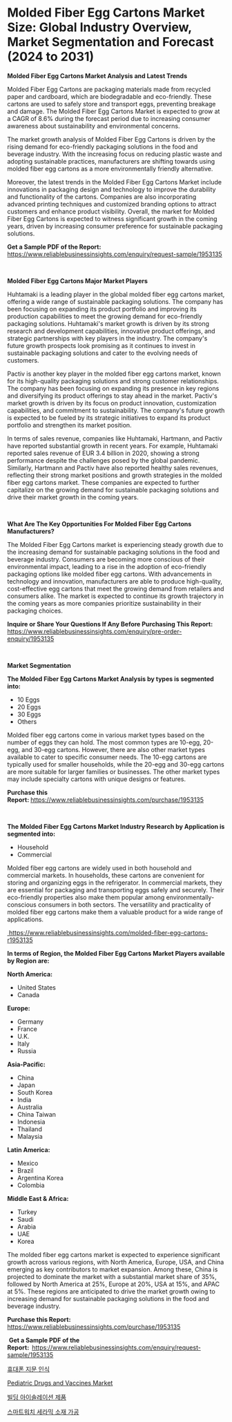 <p><h1>Molded Fiber Egg Cartons Market Size: Global Industry Overview, Market Segmentation and Forecast (2024 to 2031)</h1></p><p><strong>Molded Fiber Egg Cartons Market Analysis and Latest Trends</strong></p>
<p><p>Molded Fiber Egg Cartons are packaging materials made from recycled paper and cardboard, which are biodegradable and eco-friendly. These cartons are used to safely store and transport eggs, preventing breakage and damage. The Molded Fiber Egg Cartons Market is expected to grow at a CAGR of 8.6% during the forecast period due to increasing consumer awareness about sustainability and environmental concerns.</p><p>The market growth analysis of Molded Fiber Egg Cartons is driven by the rising demand for eco-friendly packaging solutions in the food and beverage industry. With the increasing focus on reducing plastic waste and adopting sustainable practices, manufacturers are shifting towards using molded fiber egg cartons as a more environmentally friendly alternative.</p><p>Moreover, the latest trends in the Molded Fiber Egg Cartons Market include innovations in packaging design and technology to improve the durability and functionality of the cartons. Companies are also incorporating advanced printing techniques and customized branding options to attract customers and enhance product visibility. Overall, the market for Molded Fiber Egg Cartons is expected to witness significant growth in the coming years, driven by increasing consumer preference for sustainable packaging solutions.</p></p>
<p><strong>Get a Sample PDF of the Report:&nbsp;</strong> <a href="https://www.reliablebusinessinsights.com/enquiry/request-sample/1953135">https://www.reliablebusinessinsights.com/enquiry/request-sample/1953135</a></p>
<p>&nbsp;</p>
<p><strong>Molded Fiber Egg Cartons Major Market Players</strong></p>
<p><p>Huhtamaki is a leading player in the global molded fiber egg cartons market, offering a wide range of sustainable packaging solutions. The company has been focusing on expanding its product portfolio and improving its production capabilities to meet the growing demand for eco-friendly packaging solutions. Huhtamaki's market growth is driven by its strong research and development capabilities, innovative product offerings, and strategic partnerships with key players in the industry. The company's future growth prospects look promising as it continues to invest in sustainable packaging solutions and cater to the evolving needs of customers.</p><p>Pactiv is another key player in the molded fiber egg cartons market, known for its high-quality packaging solutions and strong customer relationships. The company has been focusing on expanding its presence in key regions and diversifying its product offerings to stay ahead in the market. Pactiv's market growth is driven by its focus on product innovation, customization capabilities, and commitment to sustainability. The company's future growth is expected to be fueled by its strategic initiatives to expand its product portfolio and strengthen its market position.</p><p>In terms of sales revenue, companies like Huhtamaki, Hartmann, and Pactiv have reported substantial growth in recent years. For example, Huhtamaki reported sales revenue of EUR 3.4 billion in 2020, showing a strong performance despite the challenges posed by the global pandemic. Similarly, Hartmann and Pactiv have also reported healthy sales revenues, reflecting their strong market positions and growth strategies in the molded fiber egg cartons market. These companies are expected to further capitalize on the growing demand for sustainable packaging solutions and drive their market growth in the coming years.</p></p>
<p>&nbsp;</p>
<p><strong>What Are The Key Opportunities For Molded Fiber Egg Cartons Manufacturers?</strong></p>
<p><p>The Molded Fiber Egg Cartons market is experiencing steady growth due to the increasing demand for sustainable packaging solutions in the food and beverage industry. Consumers are becoming more conscious of their environmental impact, leading to a rise in the adoption of eco-friendly packaging options like molded fiber egg cartons. With advancements in technology and innovation, manufacturers are able to produce high-quality, cost-effective egg cartons that meet the growing demand from retailers and consumers alike. The market is expected to continue its growth trajectory in the coming years as more companies prioritize sustainability in their packaging choices.</p></p>
<p><strong>Inquire or Share Your Questions If Any Before Purchasing This Report:</strong> <a href="https://www.reliablebusinessinsights.com/enquiry/pre-order-enquiry/1953135">https://www.reliablebusinessinsights.com/enquiry/pre-order-enquiry/1953135</a></p>
<p>&nbsp;</p>
<p><strong>Market Segmentation</strong></p>
<p><strong>The Molded Fiber Egg Cartons Market Analysis by types is segmented into:</strong></p>
<p><ul><li>10 Eggs</li><li>20 Eggs</li><li>30 Eggs</li><li>Others</li></ul></p>
<p><p>Molded fiber egg cartons come in various market types based on the number of eggs they can hold. The most common types are 10-egg, 20-egg, and 30-egg cartons. However, there are also other market types available to cater to specific consumer needs. The 10-egg cartons are typically used for smaller households, while the 20-egg and 30-egg cartons are more suitable for larger families or businesses. The other market types may include specialty cartons with unique designs or features.</p></p>
<p><strong>Purchase this Report:&nbsp;</strong><a href="https://www.reliablebusinessinsights.com/purchase/1953135">https://www.reliablebusinessinsights.com/purchase/1953135</a></p>
<p>&nbsp;</p>
<p><strong>The Molded Fiber Egg Cartons Market Industry Research by Application is segmented into:</strong></p>
<p><ul><li>Household</li><li>Commercial</li></ul></p>
<p><p>Molded fiber egg cartons are widely used in both household and commercial markets. In households, these cartons are convenient for storing and organizing eggs in the refrigerator. In commercial markets, they are essential for packaging and transporting eggs safely and securely. Their eco-friendly properties also make them popular among environmentally-conscious consumers in both sectors. The versatility and practicality of molded fiber egg cartons make them a valuable product for a wide range of applications.</p></p>
<p><a href="https://www.reliablebusinessinsights.com/molded-fiber-egg-cartons-r1953135">&nbsp;https://www.reliablebusinessinsights.com/molded-fiber-egg-cartons-r1953135</a></p>
<p><strong>In terms of Region, the Molded Fiber Egg Cartons Market Players available by Region are:</strong></p>
<p>
    <p> <strong> North America: </strong>
        <ul>
            <li>United States</li>
            <li>Canada</li>
        </ul>
        </p> 
    <p> <strong> Europe: </strong>
        <ul>
            <li>Germany</li>
            <li>France</li>
            <li>U.K.</li>
            <li>Italy</li>
            <li>Russia</li>
        </ul>
        </p> 
    <p> <strong> Asia-Pacific: </strong>
        <ul>
            <li>China</li>
            <li>Japan</li>
            <li>South Korea</li>
            <li>India</li>
            <li>Australia</li>
            <li>China Taiwan</li>
            <li>Indonesia</li>
            <li>Thailand</li>
            <li>Malaysia</li>
        </ul>
        </p> 
    <p> <strong> Latin America: </strong>
        <ul>
            <li>Mexico</li>
            <li>Brazil</li>
            <li>Argentina Korea</li>
            <li>Colombia</li>
        </ul>
        </p> 
    <p> <strong> Middle East & Africa: </strong>
        <ul>
            <li>Turkey</li>
            <li>Saudi</li>
            <li>Arabia</li>
            <li>UAE</li>
            <li>Korea</li>
        </ul>
    </p>
    </p>
<p><p>The molded fiber egg cartons market is expected to experience significant growth across various regions, with North America, Europe, USA, and China emerging as key contributors to market expansion. Among these, China is projected to dominate the market with a substantial market share of 35%, followed by North America at 25%, Europe at 20%, USA at 15%, and APAC at 5%. These regions are anticipated to drive the market growth owing to increasing demand for sustainable packaging solutions in the food and beverage industry.</p></p>
<p><strong>Purchase this Report: </strong><a href="https://www.reliablebusinessinsights.com/purchase/1953135">https://www.reliablebusinessinsights.com/purchase/1953135</a></p>
<p>&nbsp;<strong>Get a Sample PDF of the Report:&nbsp;&nbsp;</strong><a href="https://www.reliablebusinessinsights.com/enquiry/request-sample/1953135">https://www.reliablebusinessinsights.com/enquiry/request-sample/1953135</a></p>
<p><strong></strong></p>
<p><p><a href="https://github.com/marufmohassin05/Market-Research-Report-List-2/blob/main/252481583480.md">휴대폰 지문 인식</a></p><p><a href="https://github.com/nafiafirdania/Market-Research-Report-List-1/blob/main/pediatric-drugs-and-vaccines-market.md">Pediatric Drugs and Vaccines Market</a></p><p><a href="https://github.com/lzuwsfreyoq70/Market-Research-Report-List-3/blob/main/100322383481.md">빌딩 아이솔레이션 제품</a></p><p><a href="https://github.com/kimvicki3212024/Market-Research-Report-List-2/blob/main/231679583479.md">스마트워치 세라믹 소재 가공</a></p></p>